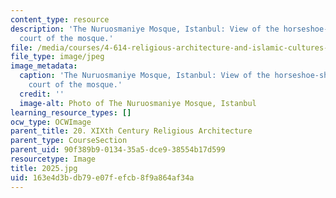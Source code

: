 ```yaml
---
content_type: resource
description: 'The Nuruosmaniye Mosque, Istanbul: View of the horseshoe-shaped frontal
  court of the mosque.'
file: /media/courses/4-614-religious-architecture-and-islamic-cultures-fall-2002/163e4d3bdb79e07fefcb8f9a864af34a_2025.jpg
file_type: image/jpeg
image_metadata:
  caption: 'The Nuruosmaniye Mosque, Istanbul: View of the horseshoe-shaped frontal
    court of the mosque.'
  credit: ''
  image-alt: Photo of The Nuruosmaniye Mosque, Istanbul
learning_resource_types: []
ocw_type: OCWImage
parent_title: 20. XIXth Century Religious Architecture
parent_type: CourseSection
parent_uid: 90f389b9-0134-35a5-dce9-38554b17d599
resourcetype: Image
title: 2025.jpg
uid: 163e4d3b-db79-e07f-efcb-8f9a864af34a
---
```

